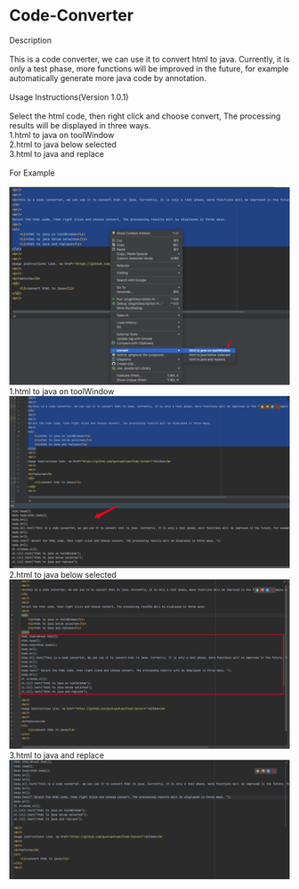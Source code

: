 # Code-Converter

Description
<br/><br/>
This is a code converter, we can use it to convert html to java. Currently, it is only a test phase, more functions will be improved in the future, for example automatically generate more java code by annotation.
<br/><br/>
Usage Instructions(Version 1.0.1)
<br/><br/>
Select the html code, then right click and choose convert, The processing results will be displayed in three ways.
<br/>
1.html to java on toolWindow
<br/>
2.html to java below selected
<br/>
3.html to java and replace
<br/><br/>
For Example
<br/><br/>
![image](https://raw.githubusercontent.com/guotuantuan/Code-Convert/main/img/imgbutton.png)
<br/>
1.html to java on toolWindow
<br/>
![image](https://raw.githubusercontent.com/guotuantuan/Code-Convert/main/img/imgtw.png)
<br/>
2.html to java below selected
<br/>
![image](https://raw.githubusercontent.com/guotuantuan/Code-Convert/main/img/imgbs.png)
<br/>
3.html to java and replace
<br/>
![image](https://raw.githubusercontent.com/guotuantuan/Code-Convert/main/img/imgrp.png)
<br/>
<br/>








